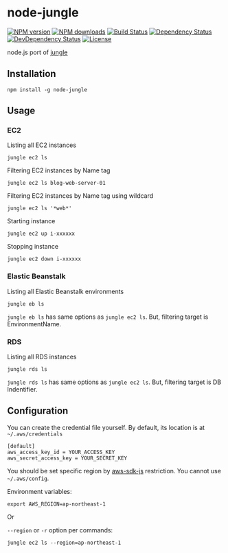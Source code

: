 # node-jungle

[![NPM version][npm-image]][npm-url]
[![NPM downloads][npm-download-image]][npm-download-url]
[![Build Status][travis-image]][travis-url]
[![Dependency Status][daviddm-image]][daviddm-url]
[![DevDependency Status][daviddm-dev-image]][daviddm-dev-url]
[![License][license-image]][license-url]

node.js port of [jungle](https://github.com/achiku/jungle)


## Installation

```
npm install -g node-jungle
```

## Usage

### EC2

Listing all EC2 instances

```
jungle ec2 ls
```

Filtering EC2 instances by Name tag

```
jungle ec2 ls blog-web-server-01
```

Filtering EC2 instances by Name tag using wildcard

```
jungle ec2 ls '*web*'
```

Starting instance

```
jungle ec2 up i-xxxxxx
```

Stopping instance

```
jungle ec2 down i-xxxxxx
```


### Elastic Beanstalk

Listing all Elastic Beanstalk environments

```
jungle eb ls
```

`jungle eb ls` has same options as `jungle ec2 ls`.
But, filtering target is EnvironmentName. 


### RDS

Listing all RDS instances

```
jungle rds ls
```

`jungle rds ls` has same options as `jungle ec2 ls`.
But, filtering target is DB Indentifier.

## Configuration

You can create the credential file yourself. By default, its location is at `~/.aws/credentials`

```
[default]
aws_access_key_id = YOUR_ACCESS_KEY
aws_secret_access_key = YOUR_SECRET_KEY
```

You should be set specific region by [aws-sdk-js](https://github.com/aws/aws-sdk-js) restriction. You cannot use `~/.aws/config`.

Environment variables:

```
export AWS_REGION=ap-northeast-1
```

Or

`--region` or `-r` option per commands:

```
jungle ec2 ls --region=ap-northeast-1
```


[npm-url]: https://www.npmjs.com/package/node-jungle
[npm-image]: https://img.shields.io/npm/v/node-jungle.svg
[npm-download-url]: https://www.npmjs.com/package/node-jungle
[npm-download-image]: https://img.shields.io/npm/dm/node-jungle.svg
[travis-url]: https://travis-ci.org/moqada/node-jungle
[travis-image]: https://img.shields.io/travis/moqada/node-jungle.svg
[daviddm-url]: https://david-dm.org/moqada/node-jungle
[daviddm-image]: https://img.shields.io/david/moqada/node-jungle.svg
[daviddm-dev-url]: https://david-dm.org/moqada/node-jungle#info=devDependencies
[daviddm-dev-image]: https://img.shields.io/david/dev/moqada/node-jungle.svg
[license-url]: http://opensource.org/licenses/MIT
[license-image]: https://img.shields.io/npm/l/node-jungle.svg
